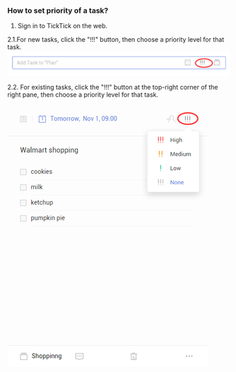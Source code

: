 ### How to set priority of a task?

1. Sign in to TickTick on the web.

2.1.For new tasks, click the "!!!" button, then choose a priority level for that task.
![](prioroty1.png)

2.2. For existing tasks, click the "!!!" button at the top-right corner of the right pane, then choose a priority level for that task.

![](priority2.png)

